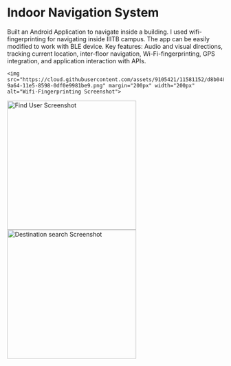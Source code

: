 # Indoor Navigation System
Built an Android Application to navigate inside a building. I used wifi-fingerprinting for navigating inside IIITB campus. The app can be easily modified to work with BLE device.
Key features: Audio and visual directions, tracking current location, inter-floor navigation, Wi-Fi-fingerprinting, GPS integration, and application interaction with APIs.
```
<img src="https://cloud.githubusercontent.com/assets/9105421/11581152/d8b04884-9a64-11e5-8598-0df0e9981be9.png" margin="200px" width="200px" alt="Wifi-Fingerprinting Screenshot">
```
<img src="https://cloud.githubusercontent.com/assets/9105421/11581150/d8a43710-9a64-11e5-87ec-65d73c70c87d.png" width="300px" alt="Find User Screenshot">
<img src="https://cloud.githubusercontent.com/assets/9105421/11581153/d8b11d68-9a64-11e5-8caf-1a133d01e95e.png" width="300px" alt="Destination search Screenshot">
    
    
